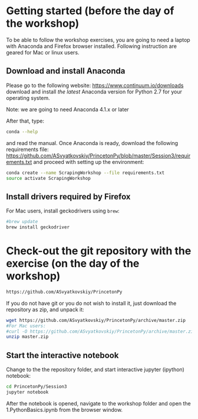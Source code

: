 # Getting started (before the day of the workshop)

To be able to follow the workshop exercises, you are going to need a laptop with Anaconda and Firefox browser installed. 
Following instruction are geared for Mac or linux users.

## Download and install Anaconda

Please go to the following website: https://www.continuum.io/downloads
download and install *the latest* Anaconda version for Python 2.7 for your operating system. 

Note: we are going to need Anaconda 4.1.x or later

After that, type:

```bash
conda --help
```
and read the manual.
Once Anaconda is ready, download the following requirements file: https://github.com/ASvyatkovskiy/PrincetonPy/blob/master/Session3/requirements.txt
and proceed with setting up the environment:

```bash
conda create --name ScrapingWorkshop --file requirements.txt
source activate ScrapingWorkshop
```

## Install drivers required by Firefox

For Mac users, install geckodrivers using `brew`:

```bash
#brew update
brew install geckodriver
```

# Check-out the git repository with the exercise (on the day of the workshop)

```bash
https://github.com/ASvyatkovskiy/PrincetonPy
```

If you do not have git or you do not wish to install it, just download the repository as zip, and unpack it:

```bash
wget https://github.com/ASvyatkovskiy/PrincetonPy/archive/master.zip
#For Mac users:
#curl -O https://github.com/ASvyatkovskiy/PrincetonPy/archive/master.zip
unzip master.zip
```

## Start the interactive notebook

Change to the the repository folder, and start interactive jupyter (ipython) notebook:
```bash
cd PrincetonPy/Session3
jupyter notebook
```

After the notebook is opened, navigate to the workshop folder and open the 1.PythonBasics.ipynb from the browser window.
